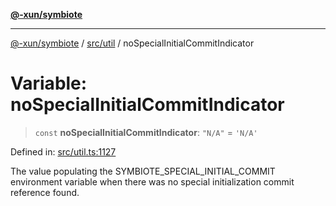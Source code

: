 [**@-xun/symbiote**](../../../README.md)

***

[@-xun/symbiote](../../../README.md) / [src/util](../README.md) / noSpecialInitialCommitIndicator

# Variable: noSpecialInitialCommitIndicator

> `const` **noSpecialInitialCommitIndicator**: `"N/A"` = `'N/A'`

Defined in: [src/util.ts:1127](https://github.com/Xunnamius/symbiote/blob/98da9097288b635bb2e9adaa0711ed948dd02274/src/util.ts#L1127)

The value populating the SYMBIOTE_SPECIAL_INITIAL_COMMIT environment variable
when there was no special initialization commit reference found.
